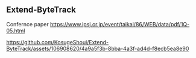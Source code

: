 ## Extend-ByteTrack

Confernce paper
https://www.ipsj.or.jp/event/taikai/86/WEB/data/pdf/1Q-05.html


https://github.com/KosugeShoui/Extend-ByteTrack/assets/106908620/4a9a5f3b-8bba-4a3f-ad4d-f8ecb5ea8e90

